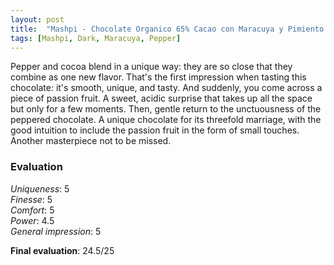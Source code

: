 ```yaml
---
layout: post
title:  "Mashpi - Chocolate Organico 65% Cacao con Maracuya y Pimiento Negro"
tags: [Mashpi, Dark, Maracuya, Pepper] 
---
```



Pepper and cocoa blend in a unique way: they are so close that they combine as one new flavor. That's the first impression when tasting this chocolate: it's smooth, unique, and tasty. And suddenly, you come across a piece of passion fruit. A sweet, acidic surprise that takes up all the space but only for a few moments. Then, gentle return to the unctuousness of the peppered chocolate.
A unique chocolate for its threefold marriage, with the good intuition to include the passion fruit in the form of small touches. Another masterpiece not to be missed.


### Evaluation

_Uniqueness_: 5  
_Finesse_: 5  
_Comfort_: 5  
_Power_: 4.5  
_General impression_: 5

**Final evaluation**: 24.5/25